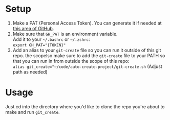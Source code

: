 # Setup

1. Make a PAT (Personal Access Token). You can generate it if needed at [this area of GitHub](https://github.com/settings/tokens).
2. Make sure that `GH_PAT` is an environment variable.  
   Add it to your `~/.bashrc` or `~/.zshrc`:  
   `export GH_PAT="{TOKEN}"`
3. Add an alias to your `git-create` file so you can run it outside of this git repo. the scopelso make sure to add the `git-create` file to your PATH so that you can run in from outside the scope of this repo:  
   `alias git_create="~/code/auto-create-project/git-create.sh` (Adjust path as needed)

# Usage

Just cd into the directory where you'd like to clone the repo you're about to make and run `git_create`.
